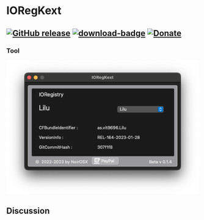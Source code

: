 # IORegKext

[![GitHub release](https://img.shields.io/github/release/webfalter/IORegKext?include_prereleases=&sort=semver&color=blue)](https://github.com/webfalter/IORegKext/releases/)
[![download-badge](https://img.shields.io/github/downloads/webfalter/IORegKext/total.svg?style=flat-square "Download status")](https://github.com/webfalter/IORegKext/releases/latest "Download status")
[![Donate](https://img.shields.io/badge/-Buy%20me%20a%20coffee-orange.svg)](https://www.paypal.com/paypalme/webfalter)
-----

### Tool

![](./img/info.png)

## Discussion
